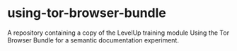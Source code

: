 # using-tor-browser-bundle
A repository containing a copy of the LevelUp training module Using the Tor Browser Bundle for a semantic documentation experiment.

